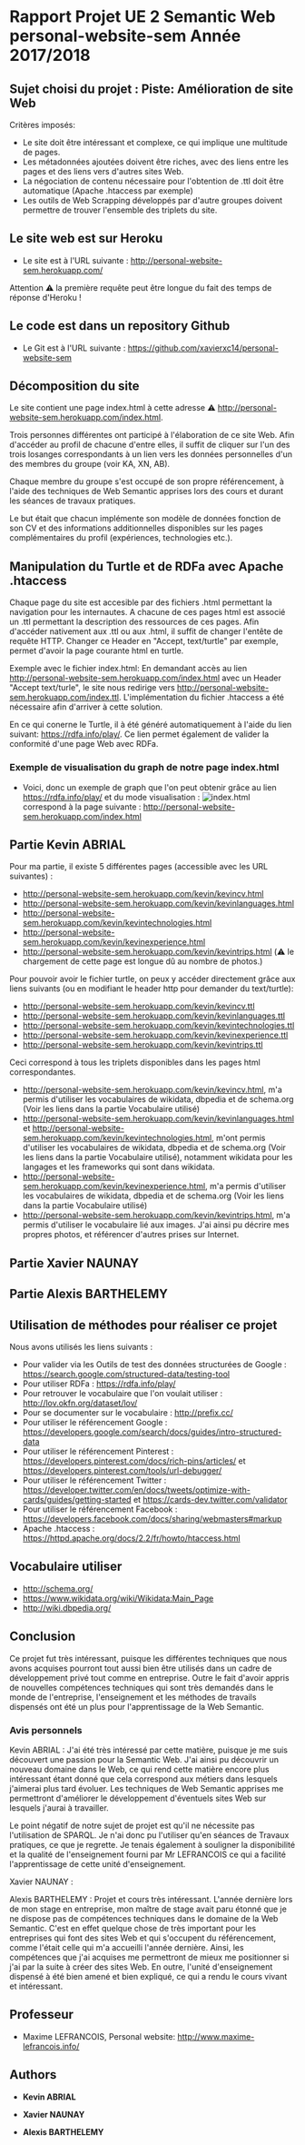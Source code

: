 # Rapport Projet UE 2 Semantic Web personal-website-sem Année 2017/2018

## Sujet choisi du projet : Piste: Amélioration de site Web
Critères imposés:
- Le site doit être intéressant et complexe, ce qui implique une multitude de pages.
- Les métadonnées ajoutées doivent être riches, avec des liens entre les
pages et des liens vers d'autres sites Web.
- La négociation de contenu nécessaire pour l'obtention de .ttl doit être automatique (Apache .htaccess par exemple)
- Les outils de Web Scrapping développés par d'autre groupes doivent permettre de trouver l'ensemble des triplets du site.

## Le site web est sur Heroku

- Le site est à l'URL suivante : http://personal-website-sem.herokuapp.com/

Attention :warning: la première requête peut être longue du fait des temps de réponse d'Heroku !

## Le code est dans un repository Github

- Le Git est à l'URL suivante : https://github.com/xavierxc14/personal-website-sem


## Décomposition du site

Le site contient une page index.html à cette adresse :warning: http://personal-website-sem.herokuapp.com/index.html.

Trois personnes différentes ont participé à l'élaboration de ce site Web. Afin d'accéder au profil de chacune d'entre elles, il suffit de cliquer sur l'un des trois losanges correspondants à un lien vers les données personnelles d'un des membres du groupe (voir KA, XN, AB).

Chaque membre du groupe s'est occupé de son propre référencement, à l'aide des techniques de Web Semantic apprises lors des cours et durant les séances de travaux pratiques.

Le but était que chacun implémente son modèle de données fonction de son CV et des informations additionnelles disponibles sur les pages complémentaires du profil (expériences, technologies etc.).

## Manipulation du Turtle et de RDFa avec Apache .htaccess

Chaque page du site est accesible par des fichiers .html permettant la navigation pour les internautes. A chacune de ces pages html est associé un .ttl permettant la description des ressources de ces pages.
Afin d'accéder nativement aux .ttl ou aux .html, il suffit de changer l'entête de requête HTTP. Changer ce Header en "Accept, text/turtle" par exemple, permet d'avoir la page courante html en turtle.

Exemple avec le fichier index.html:
En demandant accès au lien http://personal-website-sem.herokuapp.com/index.html avec un Header "Accept text/turle", le site nous redirige vers http://personal-website-sem.herokuapp.com/index.ttl.
L'implémentation du fichier .htaccess a été nécessaire afin d'arriver à cette solution.

En ce qui conerne le Turtle, il à été généré automatiquement à l'aide du lien suivant: https://rdfa.info/play/.
Ce lien permet également de valider la conformité d'une page Web avec RDFa.

### Exemple de visualisation du graph de notre page index.html


- Voici, donc un exemple de graph que l'on peut obtenir grâce au lien https://rdfa.info/play/  et du mode visualisation :
![index.html](http://personal-website-sem.herokuapp.com/assets/images/rapport/index.png) correspond à la page suivante : http://personal-website-sem.herokuapp.com/index.html


## Partie Kevin ABRIAL

Pour ma partie, il existe 5 différentes pages (accessible avec les URL suivantes) :
- http://personal-website-sem.herokuapp.com/kevin/kevincv.html
- http://personal-website-sem.herokuapp.com/kevin/kevinlanguages.html
- http://personal-website-sem.herokuapp.com/kevin/kevintechnologies.html
- http://personal-website-sem.herokuapp.com/kevin/kevinexperience.html
- http://personal-website-sem.herokuapp.com/kevin/kevintrips.html (:warning: le chargement de cette page est longue dû au nombre de photos.)

Pour pouvoir avoir le fichier turtle, on peux y accéder directement grâce aux liens suivants (ou en modifiant le header http pour demander du text/turtle):
- http://personal-website-sem.herokuapp.com/kevin/kevincv.ttl
- http://personal-website-sem.herokuapp.com/kevin/kevinlanguages.ttl
- http://personal-website-sem.herokuapp.com/kevin/kevintechnologies.ttl
- http://personal-website-sem.herokuapp.com/kevin/kevinexperience.ttl
- http://personal-website-sem.herokuapp.com/kevin/kevintrips.ttl

Ceci correspond à tous les triplets disponibles dans les pages html correspondantes.

- http://personal-website-sem.herokuapp.com/kevin/kevincv.html, m'a permis d'utiliser les vocabulaires de wikidata, dbpedia et de schema.org (Voir les liens dans la partie Vocabulaire utilisé)
- http://personal-website-sem.herokuapp.com/kevin/kevinlanguages.html et http://personal-website-sem.herokuapp.com/kevin/kevintechnologies.html, m'ont permis d'utiliser les vocabulaires de wikidata, dbpedia et de schema.org (Voir les liens dans la partie Vocabulaire utilisé), notamment wikidata pour les langages et les frameworks qui sont dans wikidata.
- http://personal-website-sem.herokuapp.com/kevin/kevinexperience.html, m'a permis d'utiliser les vocabulaires de wikidata, dbpedia et de schema.org (Voir les liens dans la partie Vocabulaire utilisé)
- http://personal-website-sem.herokuapp.com/kevin/kevintrips.html, m'a permis d'utiliser le vocabulaire lié aux images. J'ai ainsi pu décrire mes propres photos, et référencer d'autres prises sur Internet.

## Partie Xavier NAUNAY


## Partie Alexis BARTHELEMY



## Utilisation de méthodes pour réaliser ce projet

Nous avons utilisés les liens suivants :

- Pour valider via les Outils de test des données structurées de Google : https://search.google.com/structured-data/testing-tool
- Pour utiliser RDFa : https://rdfa.info/play/
- Pour retrouver le vocabulaire que l'on voulait utiliser : http://lov.okfn.org/dataset/lov/
- Pour se documenter sur le vocabulaire : http://prefix.cc/
- Pour utiliser le référencement Google : https://developers.google.com/search/docs/guides/intro-structured-data
- Pour utiliser le référencement Pinterest : https://developers.pinterest.com/docs/rich-pins/articles/ et  https://developers.pinterest.com/tools/url-debugger/
- Pour utiliser le référencement Twitter : https://developer.twitter.com/en/docs/tweets/optimize-with-cards/guides/getting-started  et https://cards-dev.twitter.com/validator
- Pour utiliser le référencement Facebook : https://developers.facebook.com/docs/sharing/webmasters#markup
- Apache .htaccess : https://httpd.apache.org/docs/2.2/fr/howto/htaccess.html

## Vocabulaire utiliser

- http://schema.org/
- https://www.wikidata.org/wiki/Wikidata:Main_Page
- http://wiki.dbpedia.org/

## Conclusion

Ce projet fut très intéressant, puisque les différentes techniques que nous avons acquises pourront tout aussi bien être utilisés dans un cadre de développement privé tout comme en entreprise. Outre le fait d'avoir appris de nouvelles compétences techniques qui sont très demandés dans le monde de l'entreprise, l'enseignement et les méthodes de travails dispensés ont été un plus pour l'apprentissage de la Web Semantic.

### Avis personnels


Kevin ABRIAL :
J'ai été très intéressé par cette matière, puisque je me suis découvert une passion pour la Semantic Web. J'ai ainsi pu découvrir un nouveau domaine dans le Web, ce qui rend cette matière encore plus intéressant étant donné que cela correspond aux métiers dans lesquels j'aimerai plus tard évoluer. Les techniques de Web Semantic apprises me permettront d'améliorer le développement d'éventuels sites Web sur lesquels j'aurai à travailler.

Le point négatif de notre sujet de projet est qu'il ne nécessite pas l'utilisation de SPARQL. Je n'ai donc pu l'utiliser qu'en séances de Travaux pratiques, ce que je regrette.
Je tenais également à souligner la disponibilité et la qualité de l'enseignement fourni par Mr LEFRANCOIS ce qui a facilité l'apprentissage de cette unité d'enseignement.

Xavier NAUNAY :


Alexis BARTHELEMY :
Projet et cours très intéressant. L'année dernière lors de mon stage en entreprise, mon maître de stage avait paru étonné que je ne dispose pas de compétences techniques dans le domaine de la Web Semantic. C'est en effet quelque chose de très important pour les entreprises qui font des sites Web et qui s'occupent du référencement, comme l'était celle qui m'a accueilli l'année dernière.
Ainsi, les compétences que j'ai acquises me permettront de mieux me positionner si j'ai par la suite à créer des sites Web.
En outre, l'unité d'enseignement dispensé à été bien amené et bien expliqué, ce qui a rendu le cours vivant et intéressant.



## Professeur

* Maxime LEFRANCOIS, Personal website: http://www.maxime-lefrancois.info/


## Authors

* **Kevin ABRIAL**

* **Xavier NAUNAY**

* **Alexis BARTHELEMY**
